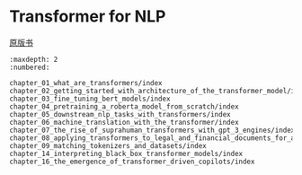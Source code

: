 # Transformer for NLP

[原版书](./Transformers%20for%20natural%20language%20processing_%20second%20edition.pdf)

````toc
:maxdepth: 2
:numbered:

chapter_01_what_are_transformers/index
chapter_02_getting_started_with_architecture_of_the_transformer_model/index
chapter_03_fine_tuning_bert_models/index
chapter_04_pretraining_a_roberta_model_from_scratch/index
chapter_05_downstream_nlp_tasks_with_transformers/index
chapter_06_machine_translation_with_the_transformer/index
chapter_07_the_rise_of_suprahuman_transformers_with_gpt_3_engines/index
chapter_08_applying_transformers_to_legal_and_financial_documents_for_ai_text_summarization/index
chapter_09_matching_tokenizers_and_datasets/index
chapter_14_interpreting_black_box_transformer_models/index
chapter_16_the_emergence_of_transformer_driven_copilots/index
````
